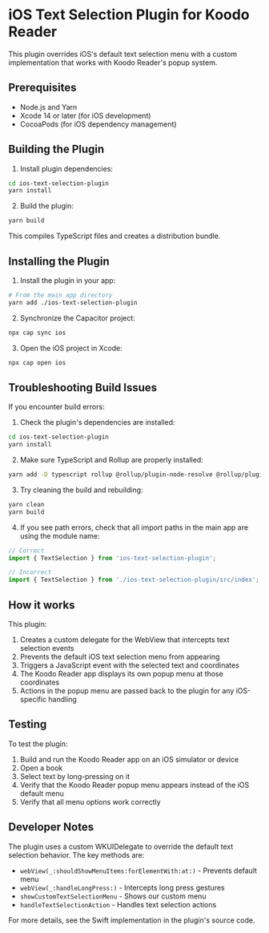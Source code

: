 # iOS Text Selection Plugin for Koodo Reader

This plugin overrides iOS's default text selection menu with a custom implementation that works with Koodo Reader's popup system.

## Prerequisites

- Node.js and Yarn 
- Xcode 14 or later (for iOS development)
- CocoaPods (for iOS dependency management)

## Building the Plugin

1. Install plugin dependencies:
```bash
cd ios-text-selection-plugin
yarn install
```

2. Build the plugin:
```bash
yarn build
```

This compiles TypeScript files and creates a distribution bundle.

## Installing the Plugin

1. Install the plugin in your app:
```bash
# From the main app directory
yarn add ./ios-text-selection-plugin
```

2. Synchronize the Capacitor project:
```bash
npx cap sync ios
```

3. Open the iOS project in Xcode:
```bash
npx cap open ios
```

## Troubleshooting Build Issues

If you encounter build errors:

1. Check the plugin's dependencies are installed:
```bash
cd ios-text-selection-plugin
yarn install
```

2. Make sure TypeScript and Rollup are properly installed:
```bash
yarn add -D typescript rollup @rollup/plugin-node-resolve @rollup/plugin-commonjs rimraf
```

3. Try cleaning the build and rebuilding:
```bash
yarn clean
yarn build
```

4. If you see path errors, check that all import paths in the main app are using the module name:
```typescript
// Correct
import { TextSelection } from 'ios-text-selection-plugin';

// Incorrect
import { TextSelection } from './ios-text-selection-plugin/src/index';
```

## How it works

This plugin:

1. Creates a custom delegate for the WebView that intercepts text selection events
2. Prevents the default iOS text selection menu from appearing
3. Triggers a JavaScript event with the selected text and coordinates
4. The Koodo Reader app displays its own popup menu at those coordinates
5. Actions in the popup menu are passed back to the plugin for any iOS-specific handling

## Testing

To test the plugin:

1. Build and run the Koodo Reader app on an iOS simulator or device
2. Open a book
3. Select text by long-pressing on it
4. Verify that the Koodo Reader popup menu appears instead of the iOS default menu
5. Verify that all menu options work correctly

## Developer Notes

The plugin uses a custom WKUIDelegate to override the default text selection behavior. The key methods are:

- `webView(_:shouldShowMenuItems:forElementWith:at:)` - Prevents default menu
- `webView(_:handleLongPress:)` - Intercepts long press gestures 
- `showCustomTextSelectionMenu` - Shows our custom menu
- `handleTextSelectionAction` - Handles text selection actions

For more details, see the Swift implementation in the plugin's source code.